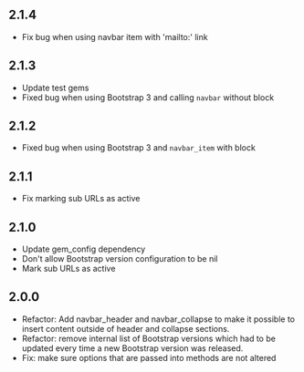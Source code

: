 ## 2.1.4

* Fix bug when using navbar item with 'mailto:' link

## 2.1.3

* Update test gems
* Fixed bug when using Bootstrap 3 and calling `navbar` without block

## 2.1.2

* Fixed bug when using Bootstrap 3 and `navbar_item` with block

## 2.1.1

* Fix marking sub URLs as active

## 2.1.0

* Update gem_config dependency
* Don't allow Bootstrap version configuration to be nil
* Mark sub URLs as active

## 2.0.0

* Refactor: Add navbar_header and navbar_collapse to make it possible to insert content outside of header and collapse sections.
* Refactor: remove internal list of Bootstrap versions which had to be updated every time a new Bootstrap version was released.
* Fix: make sure options that are passed into methods are not altered
